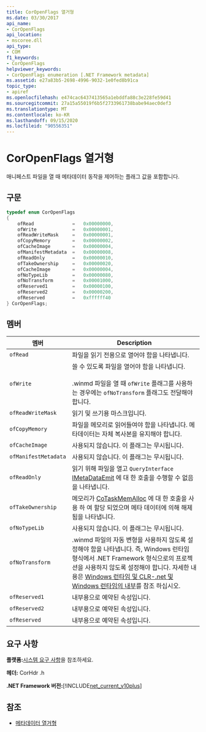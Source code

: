 ```yaml
---
title: CorOpenFlags 열거형
ms.date: 03/30/2017
api_name:
- CorOpenFlags
api_location:
- mscoree.dll
api_type:
- COM
f1_keywords:
- CorOpenFlags
helpviewer_keywords:
- CorOpenFlags enumeration [.NET Framework metadata]
ms.assetid: e27a83b5-2698-4996-9032-1e0fed8b91ca
topic_type:
- apiref
ms.openlocfilehash: e474cac6437413565a1ebddfa88c3e228fe59d41
ms.sourcegitcommit: 27a15a55019f6b5f2733961738babe94aec0def3
ms.translationtype: MT
ms.contentlocale: ko-KR
ms.lasthandoff: 09/15/2020
ms.locfileid: "90556351"
---
```

# <a name="coropenflags-enumeration"></a>CorOpenFlags 열거형
매니페스트 파일을 열 때 메타데이터 동작을 제어하는 플래그 값을 포함합니다.  
  
## <a name="syntax"></a>구문  
  
```cpp  
typedef enum CorOpenFlags  
{  
    ofRead              =   0x00000000,  
    ofWrite             =   0x00000001,  
    ofReadWriteMask     =   0x00000001,  
    ofCopyMemory        =   0x00000002,  
    ofCacheImage        =   0x00000004,  
    ofManifestMetadata  =   0x00000008,  
    ofReadOnly          =   0x00000010,  
    ofTakeOwnership     =   0x00000020,  
    ofCacheImage        =   0x00000004,  
    ofNoTypeLib         =   0x00000080,  
    ofNoTransform       =   0x00001000,  
    ofReserved1         =   0x00000100,  
    ofReserved2         =   0x00000200,  
    ofReserved          =   0xffffff40  
} CorOpenFlags;  
```  
  
## <a name="members"></a>멤버  
  
|멤버|Description|  
|------------|-----------------|  
|`ofRead`|파일을 읽기 전용으로 열어야 함을 나타냅니다.|  
|`ofWrite`|쓸 수 있도록 파일을 열어야 함을 나타냅니다.<br /><br /> .winmd 파일을 열 때 `ofWrite` 플래그를 사용하는 경우에는 `ofNoTransform` 플래그도 전달해야 합니다.|  
|`ofReadWriteMask`|읽기 및 쓰기용 마스크입니다.|  
|`ofCopyMemory`|파일을 메모리로 읽어들여야 함을 나타냅니다. 메타데이터는 자체 복사본을 유지해야 합니다.|  
|`ofCacheImage`|사용되지 않습니다. 이 플래그는 무시됩니다.|  
|`ofManifestMetadata`|사용되지 않습니다. 이 플래그는 무시됩니다.|  
|`ofReadOnly`|읽기 위해 파일을 열고 `QueryInterface` [IMetaDataEmit](imetadataemit-interface.md) 에 대 한 호출을 수행할 수 없음을 나타냅니다.|  
|`ofTakeOwnership`|메모리가 [CoTaskMemAlloc](/windows/desktop/api/combaseapi/nf-combaseapi-cotaskmemalloc) 에 대 한 호출을 사용 하 여 할당 되었으며 메타 데이터에 의해 해제 됨을 나타냅니다.|  
|`ofNoTypeLib`|사용되지 않습니다. 이 플래그는 무시됩니다.|  
|`ofNoTransform`|.winmd 파일의 자동 변형을 사용하지 않도록 설정해야 함을 나타냅니다. 즉, Windows 런타임 형식에서 .NET Framework 형식으로의 프로젝션을 사용하지 않도록 설정해야 합니다. 자세한 내용은 [Windows 런타임 및 CLR-.net 및 Windows 런타임의 내부](/archive/msdn-magazine/2012/windows-8-special-issue/windows-runtime-and-the-clr-underneath-the-hood-with-net-and-the-windows-runtime)를 참조 하십시오.|  
|`ofReserved1`|내부용으로 예약된 속성입니다.|  
|`ofReserved2`|내부용으로 예약된 속성입니다.|  
|`ofReserved`|내부용으로 예약된 속성입니다.|  
  
## <a name="requirements"></a>요구 사항  
 **플랫폼:**[시스템 요구 사항](../../get-started/system-requirements.md)을 참조하세요.  
  
 **헤더:** CorHdr .h  
  
 **.NET Framework 버전:**[!INCLUDE[net_current_v10plus](../../../../includes/net-current-v10plus-md.md)]  
  
## <a name="see-also"></a>참조

- [메타데이터 열거형](metadata-enumerations.md)
